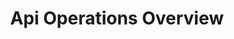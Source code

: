 ---
title: Api Operations Overview
position_number: 1
parameters:
  - name:
    content:
content_markdown: |-
  This API Operations Overview is intended enable planning and integration with the IPG Gateway APIs  by: 
  * Merchant business and technology staff 
  * Shopping Cart Plugin providers 
  
  The document defines the external interfaces to the IPG Gateway necessary to: 
  * Request payment card tokens 
  * Submit authorisation transactions 
  * Submit purchases/sales transactions 
  * Capture (full or partial) funds from customers’ accounts as a result of successful authorisation transactions 
  * Void authorised payment requests 
  * Refund (full or partial) purchases (captured payments) 
  * Request transactions statuses 
  * Integrate PCI Compliant Payment Forms 
  * Receive Transaction Call results 
  
  The reader should have the knowledge and understanding of the payments industry processes, and the role of the payment processer (the IPG Gateway) in those payment processes. 
  
left_code_blocks:
  - code_block:
    title:
    language:
right_code_blocks:
  - code_block:
    title:
    language:
---